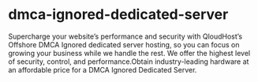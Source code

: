 # dmca-ignored-dedicated-server
Supercharge your website’s performance and security with QloudHost’s Offshore DMCA Ignored dedicated server hosting, so you can focus on growing your business while we handle the rest. We offer the highest level of security, control, and performance.Obtain industry-leading hardware at an affordable price for a DMCA Ignored Dedicated Server.
